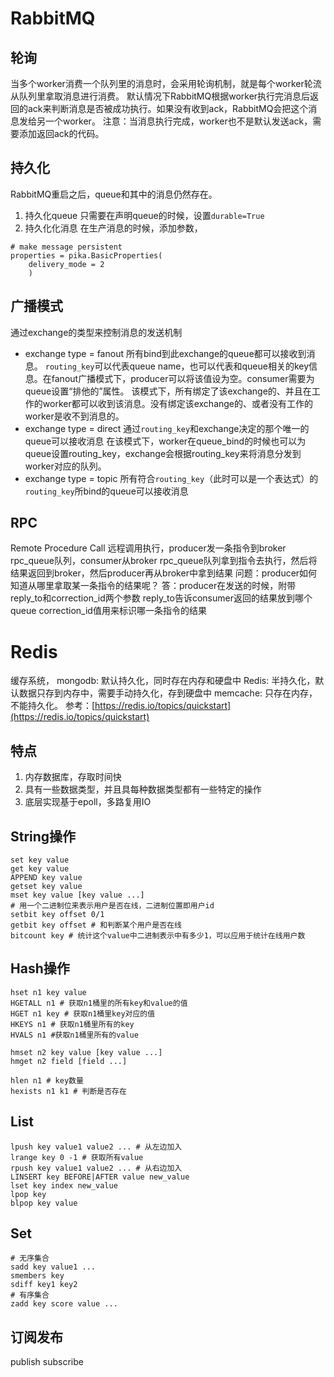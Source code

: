 # RabbitMQ
## 轮询
当多个worker消费一个队列里的消息时，会采用轮询机制，就是每个worker轮流从队列里拿取消息进行消费。
默认情况下RabbitMQ根据worker执行完消息后返回的ack来判断消息是否被成功执行。如果没有收到ack，RabbitMQ会把这个消息发给另一个worker。
注意：当消息执行完成，worker也不是默认发送ack，需要添加返回ack的代码。

## 持久化
RabbitMQ重启之后，queue和其中的消息仍然存在。
1. 持久化queue
只需要在声明queue的时候，设置`durable=True`
2. 持久化化消息
在生产消息的时候，添加参数，	
```
# make message persistent
properties = pika.BasicProperties(
    delivery_mode = 2
    )
```
## 广播模式
通过exchange的类型来控制消息的发送机制
* exchange type = fanout
所有bind到此exchange的queue都可以接收到消息。
`routing_key`可以代表queue name，也可以代表和queue相关的key信息。在fanout广播模式下，producer可以将该值设为空。consumer需要为queue设置“排他的”属性。
该模式下，所有绑定了该exchange的、并且在工作的worker都可以收到该消息。没有绑定该exchange的、或者没有工作的worker是收不到消息的。
* exchange type = direct
通过`routing_key`和exchange决定的那个唯一的queue可以接收消息
在该模式下，worker在queue_bind的时候也可以为queue设置routing_key，exchange会根据routing_key来将消息分发到worker对应的队列。
* exchange type = topic
所有符合`routing_key`（此时可以是一个表达式）的`routing_key`所bind的queue可以接收消息

## RPC
Remote Procedure Call
远程调用执行，producer发一条指令到broker rpc_queue队列，consumer从broker rpc_queue队列拿到指令去执行，然后将结果返回到broker，然后producer再从broker中拿到结果
问题：producer如何知道从哪里拿取某一条指令的结果呢？
答：producer在发送的时候，附带reply_to和correction_id两个参数
reply_to告诉consumer返回的结果放到哪个queue
correction_id值用来标识哪一条指令的结果

# Redis
缓存系统，
mongodb: 默认持久化，同时存在内存和硬盘中
Redis: 半持久化，默认数据只存到内存中，需要手动持久化，存到硬盘中
memcache: 只存在内存，不能持久化。
参考：[https://redis.io/topics/quickstart](https://redis.io/topics/quickstart)

## 特点
1. 内存数据库，存取时间快
2. 具有一些数据类型，并且具每种数据类型都有一些特定的操作
3. 底层实现基于epoll，多路复用IO

## String操作
```
set key value
get key value
APPEND key value
getset key value
mset key value [key value ...]
# 用一个二进制位来表示用户是否在线，二进制位置即用户id
setbit key offset 0/1
getbit key offset # 和判断某个用户是否在线
bitcount key # 统计这个value中二进制表示中有多少1，可以应用于统计在线用户数
```
## Hash操作
```
hset n1 key value
HGETALL n1 # 获取n1桶里的所有key和value的值
HGET n1 key # 获取n1桶里key对应的值
HKEYS n1 # 获取n1桶里所有的key
HVALS n1 #获取n1桶里所有的value

hmset n2 key value [key value ...]
hmget n2 field [field ...]

hlen n1 # key数量
hexists n1 k1 # 判断是否存在
```
## List
```
lpush key value1 value2 ... # 从左边加入
lrange key 0 -1 # 获取所有value
rpush key value1 value2 ... # 从右边加入
LINSERT key BEFORE|AFTER value new_value
lset key index new_value
lpop key 
blpop key value
```
## Set
```
# 无序集合
sadd key value1 ...
smembers key
sdiff key1 key2
# 有序集合
zadd key score value ...
```

## 订阅发布
publish 
subscribe


<!--stackedit_data:
eyJoaXN0b3J5IjpbLTE4MTQ0MDgwOTQsOTk1MzQ0Njc1XX0=
-->